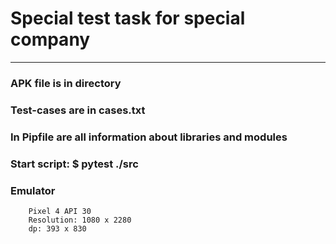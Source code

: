 # Special test task for special company
---------------------------------------
### APK file is in directory
### Test-cases are in cases.txt
### In Pipfile are all information about libraries and modules
### Start script: $ pytest ./src
### Emulator
``` 
    Pixel 4 API 30
    Resolution: 1080 x 2280
    dp: 393 x 830
```
